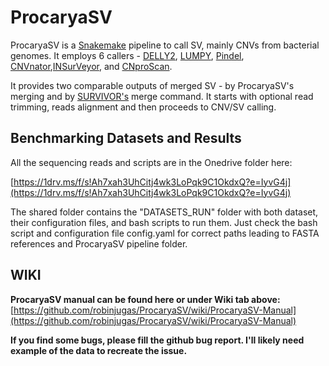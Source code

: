 # ProcaryaSV
ProcaryaSV is a [Snakemake](https://snakemake.readthedocs.io/en/stable/) pipeline to call SV, mainly CNVs from bacterial genomes. 
It employs 6 callers - [DELLY2](https://github.com/dellytools/delly), [LUMPY](https://github.com/arq5x/lumpy-sv),
[Pindel](https://github.com/genome/pindel), [CNVnator](https://github.com/abyzovlab/CNVnator),[INSurVeyor](https://github.com/kensung-lab/INSurVeyor),
and [CNproScan](https://github.com/robinjugas/CNproScan). 

It provides two comparable outputs of merged SV - by ProcaryaSV's merging and by [SURVIVOR's](https://github.com/fritzsedlazeck/SURVIVOR) merge command. 
It starts with optional read trimming, reads alignment and then proceeds to CNV/SV calling. 

## Benchmarking Datasets and Results
All the sequencing reads and scripts are in the Onedrive folder here:

[https://1drv.ms/f/s!Ah7xah3UhCitj4wk3LoPqk9C1OkdxQ?e=IyvG4j](https://1drv.ms/f/s!Ah7xah3UhCitj4wk3LoPqk9C1OkdxQ?e=IyvG4j)

The shared folder contains the "DATASETS_RUN" folder with both dataset, their configuration files, and bash scripts to run them. Just check the bash script and configuration file config.yaml for correct paths leading to FASTA references and ProcaryaSV pipeline folder. 

## WIKI
<strong>ProcaryaSV manual can be found here or under Wiki tab above:</strong> \
[https://github.com/robinjugas/ProcaryaSV/wiki/ProcaryaSV-Manual](https://github.com/robinjugas/ProcaryaSV/wiki/ProcaryaSV-Manual)



**If you find some bugs, please fill the github bug report. I'll likely need example of the data to recreate the issue.**

